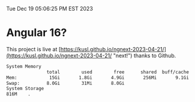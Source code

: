 Tue Dec 19 05:06:25 PM EST 2023

# Angular 16?


This project is live at [https://kusl.github.io/ngnext-2023-04-21/](https://kusl.github.io/ngnext-2023-04-21/ "next!") thanks to Github.

```bash
System Memory
               total        used        free      shared  buff/cache   available
Mem:            15Gi       1.8Gi       4.9Gi       256Mi       9.1Gi        13Gi
Swap:          8.0Gi        31Mi       8.0Gi
System Storage
816M	.
```
```bash
